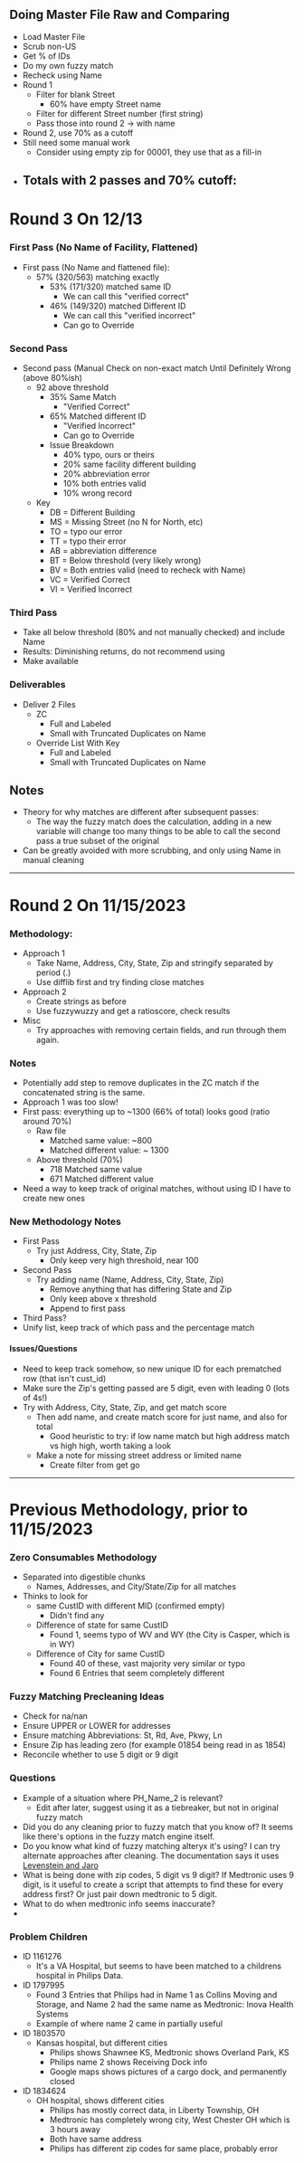 

## Doing Master File Raw and Comparing
- Load Master File
- Scrub non-US
- Get % of IDs
- Do my own fuzzy match
- Recheck using Name
- Round 1
	- Filter for blank Street
		- 60% have empty Street name
	- Filter for different Street number (first string)
	- Pass those into round 2 -> with name
- Round 2, use 70% as a cutoff
- Still need some manual work
	- Consider using empty zip for 00001, they use that as a fill-in
- Totals with 2 passes and 70% cutoff:
	- 
# Round 3 On 12/13

### First Pass (No Name of Facility, Flattened)
- First pass (No Name and flattened file):
	- 57% (320/563) matching exactly
		- 53% (171/320) matched same ID
			- We can call this "verified correct"
		- 46% (149/320) matched Different ID
			- We can call this "verified incorrect"
			- Can go to Override
### Second Pass
- Second pass (Manual Check on non-exact match Until Definitely Wrong (above 80%ish)
	- 92 above threshold
		- 35% Same Match
			- "Verified Correct"
		- 65% Matched different ID
			- "Verified Incorrect"
			- Can go to Override
		- Issue Breakdown
			- 40% typo, ours or theirs
			- 20% same facility different building
			- 20% abbreviation error
			- 10% both entries valid
			- 10% wrong record
	- Key
		- DB = Different Building
		- MS = Missing Street (no N for North, etc)
		- TO = typo our error
		- TT = typo their error
		- AB = abbreviation difference
		- BT = Below threshold (very likely wrong)
		- BV = Both entries valid (need to recheck with Name)
		- VC = Verified Correct
		- VI = Verified Incorrect
### Third Pass
- Take all below threshold (80% and not manually checked) and include Name
- Results: Diminishing returns, do not recommend using
- Make available

### Deliverables

- Deliver 2 Files
	- ZC 
		- Full and Labeled 
		- Small with Truncated Duplicates on Name
	- Override List With Key
		- Full and Labeled
		- Small with Truncated Duplicates on Name

## Notes
- Theory for why matches are different after subsequent passes:
	- The way the fuzzy match does the calculation, adding in a new variable will change too many things to be able to call the second pass a true subset of the original
- Can be greatly avoided with more scrubbing, and only using Name in manual cleaning


---

# Round 2 On 11/15/2023

### Methodology:
- Approach 1
	- Take Name, Address, City, State, Zip and stringify separated by period (.)
	- Use difflib first and try finding close matches
- Approach 2
	- Create strings as before
	- Use fuzzywuzzy and get a ratioscore, check results
- Misc
	- Try approaches with removing certain fields, and run through them again.

### Notes
- Potentially add step to remove duplicates in the ZC match if the concatenated string is the same.
- Approach 1 was too slow!
- First pass: everything up to ~1300 (66% of total) looks good (ratio around 70%)
	- Raw file
		- Matched same value: ~800
		- Matched different value: ~ 1300
	- Above threshold (70%)
		- 718 Matched same value
		- 671 Matched different value
- Need a way to keep track of original matches, without using ID I have to create new ones

### New Methodology Notes
- First Pass
	- Try just Address, City, State, Zip
		- Only keep very high threshold, near 100
- Second Pass
	- Try adding name (Name, Address, City, State, Zip)
		- Remove anything that has differing State and Zip
		- Only keep above x threshold
		- Append to first pass
- Third Pass?
- Unify list, keep track of which pass and the percentage match

#### Issues/Questions
- Need to keep track somehow, so new unique ID for each prematched row (that isn't cust_id)
- Make sure the Zip's getting passed are 5 digit, even with leading 0 (lots of 4s!)
- Try with Address, City, State, Zip, and get match score
	- Then add name, and create match score for just name, and also for total
		- Good heuristic to try: if low name match but high address match vs high high, worth taking a look
	- Make a note for missing street address or limited name
		- Create filter from get go



---
# Previous Methodology, prior to 11/15/2023

### Zero Consumables Methodology
- Separated into digestible chunks
	- Names, Addresses, and City/State/Zip for all matches
- Thinks to look for
	- same CustID with different MID (confirmed empty)
		- Didn't find any
	- Difference of state for same CustID
		- Found 1, seems typo of WV and WY (the City is Casper, which is in WY)
	- Difference of City for same CustID
		- Found 40 of these, vast majority very similar or typo
		- Found 6 Entries that seem completely different

### Fuzzy Matching Precleaning Ideas
- Check for na/nan
- Ensure UPPER or LOWER for addresses
- Ensure matching Abbreviations: St, Rd, Ave, Pkwy, Ln
- Ensure Zip has leading zero (for example 01854 being read in as 1854)
- Reconcile whether to use 5 digit or 9 digit

### Questions
- Example of a situation where PH_Name_2 is relevant?
	- Edit after later, suggest using it as a tiebreaker, but not in original fuzzy match
- Did you do any cleaning prior to fuzzy match that you know of? It seems like there's options in the fuzzy match engine itself.
- Do you know what kind of fuzzy matching alteryx it's using? I can try alternate approaches after cleaning. The documentation says it uses [Levenstein and Jaro](https://help.alteryx.com/current/en/designer/tools/join/fuzzy-match-tool/fuzzy-match-edit-match-options.html#generate-keys-for-each-word)
- What is being done with zip codes, 5 digit vs 9 digit? If Medtronic uses 9 digit, is it useful to create a script that attempts to find these for every address first? Or just pair down medtronic to 5 digit.
- What to do when medtronic info seems inaccurate?
- 

### Problem Children
- ID 1161276
	- It's a VA Hospital, but seems to have been matched to a childrens hospital  in Philips Data.
- ID 1797995
	- Found 3 Entries that Philips had in Name 1 as Collins Moving and Storage, and Name 2 had the same name as Medtronic: Inova Health Systems
	- Example of where name 2 came in partially useful
- ID 1803570
	- Kansas hospital, but different cities 
		- Philips shows Shawnee KS, Medtronic shows Overland Park, KS
		- Philips name 2 shows Receiving Dock info
		- Google maps shows pictures of a cargo dock, and permanently closed
- ID 1834624
	- OH hospital, shows different cities
		- Philips has mostly correct data, in Liberty Township, OH
		- Medtronic has completely wrong city, West Chester OH which is 3 hours away
		- Both have same address
		- Philips has different zip codes for same place, probably error

